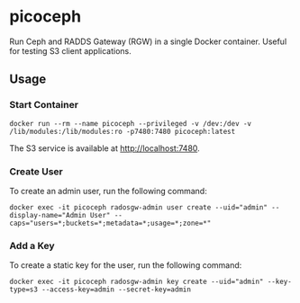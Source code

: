 # picoceph

Run Ceph and RADDS Gateway (RGW) in a single Docker container. Useful for testing S3 client applications.

## Usage

### Start Container

```shell
docker run --rm --name picoceph --privileged -v /dev:/dev -v /lib/modules:/lib/modules:ro -p7480:7480 picoceph:latest
```

The S3 service is available at [http://localhost:7480](http://localhost:7480).

### Create User

To create an admin user, run the following command:

```shell
docker exec -it picoceph radosgw-admin user create --uid="admin" --display-name="Admin User" --caps="users=*;buckets=*;metadata=*;usage=*;zone=*"
```

### Add a Key

To create a static key for the user, run the following command:

```shell
docker exec -it picoceph radosgw-admin key create --uid="admin" --key-type=s3 --access-key=admin --secret-key=admin
```